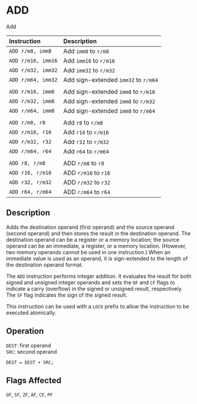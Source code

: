 # ADD
Add

| Instruction        | Description                          |
| :----------------- | :----------------------------------- |
| `ADD r/m8, imm8`   | Add `imm8` to `r/m8`                 |
| `ADD r/m16, imm16` | Add `imm16` to `r/m16`               |
| `ADD r/m32, imm32` | Add `imm32` to `r/m32`               |
| `ADD r/m64, imm32` | Add sign-extended `imm32` to `r/m64` |
|                    |                                      |
| `ADD r/m16, imm8`  | Add sign-extended `imm8` to `r/m16`  |
| `ADD r/m32, imm8`  | Add sign-extended `imm8` to `r/m32`  |
| `ADD r/m64, imm8`  | Add sign-extended `imm8` to `r/m64`  |
|                    |                                      |
| `ADD r/m8, r8`     | Add `r8` to `r/m8`                   |
| `ADD r/m16, r16`   | Add `r16` to `r/m16`                 |
| `ADD r/m32, r32`   | Add `r32` to `r/m32`                 |
| `ADD r/m64, r64`   | Add `r64` to `r/m64`                 |
|                    |                                      |
| `ADD r8, r/m8`     | ADD `r/m8` to `r8`                   |
| `ADD r16, r/m16`   | ADD `r/m16` to `r16`                 |
| `ADD r32, r/m32`   | ADD `r/m32` to `r32`                 |
| `ADD r64, r/m64`   | ADD `r/m64` to `r64`                 |

## Description
Adds the destination operand (first operand) and the source operand (second operand) and then stores the result in the destination operand. The destination operand can be a register or a memory location; the source operand can be an immediate, a register, or a memory location. (However, two memory operands cannot be used in one instruction.) When an immediate value is used as an operand, it is sign-extended to the length of the destination operand format.

The `ADD` instruction performs integer addition. It evaluates the result for both signed and unsigned integer operands and sets the `OF` and `CF` flags to indicate a carry (overflow) in the signed or unsigned result, respectively. The `SF` flag indicates the sign of the signed result.

This instruction can be used with a `LOCK` prefix to allow the instruction to be executed atomically.

## Operation
`DEST`: first operand\
`SRC`: second operand
```rust,ignore
DEST = DEST + SRC;
```

## Flags Affected
`OF`, `SF`, `ZF`, `AF`, `CF`, `PF`
